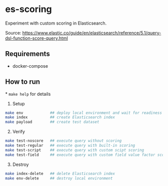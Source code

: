 # es-scoring

Experiment with custom scoring in Elasticsearch.

Source: https://www.elastic.co/guide/en/elasticsearch/reference/5.1/query-dsl-function-score-query.html

## Requirements

- docker-compose

## How to run

\* `make help` for details

1. Setup

```sh
make env            ## deploy local environment and wait for readiness
make index          ## create Elasticsearch index
make payload        ## create test dataset
```

2. Verify

```sh
make test-noscore   ## execute query without scoring
make test-regular   ## execute query with built-in scoring
make test-script    ## execute query with custom scipt scoring
make test-field     ## execute query with custom field value factor scoring function
```

3. Destroy

```sh
make index-delete   ## delete Elasticsearch index
make env-delete     ## destroy local environment
```

